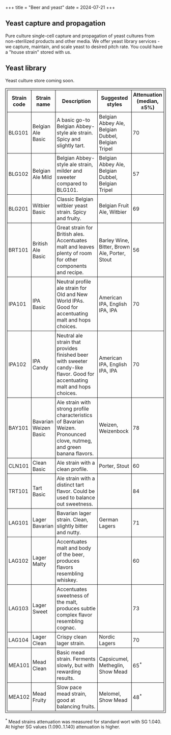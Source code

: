 +++
title = "Beer and yeast"
date = 2024-07-21
+++

## Yeast capture and propagation

Pure culture single-cell capture and propagation of yeast cultures from non-sterilized products and other media. We offer yeast library services - we capture, maintain, and scale yeast to desired pitch rate. You could have a "house strain" stored with us.

## Yeast library

Yeast culture store coming soon.

<html>
<head>
<style>
table, th, td {
  border: 1px solid black;
  border-collapse: collapse;
  font-size: 16px;
  padding: 4px;
}
</style>
</head>
<body>
<table>
  <tr>
    <th>Strain code</th>
    <th>Strain name</th>
    <th>Description</th>
    <th>Suggested styles</th>
    <th>Attenuation (median, ±5%)</th>
  </tr>
  <tr>
    <td>BLG101</td>
    <td>Belgian Ale Basic</td>
    <td>A basic go-to Belgian Abbey-style ale strain. Spicy and slightly tart.</td>
    <td>Belgian Abbey Ale, Belgian Dubbel, Belgian Tripel</td>
    <td>70</td>
  </tr>
  <tr>
    <td>BLG102</td>
    <td>Belgian Ale Mild</td>
    <td>Belgian Abbey-style ale strain, milder and sweeter compared to BLG101.</td>
    <td>Belgian Abbey Ale, Belgian Dubbel, Belgian Tripel</td>
    <td>57</td>
  </tr>
  <tr>
    <td>BLG201</td>
    <td>Witbier Basic</td>
    <td>Classic Belgian witbier yeast strain. Spicy and fruity.</td>
    <td>Belgian Fruit Ale, Witbier</td>
    <td>69</td>
  </tr>
  <tr>
    <td>BRT101</td>
    <td>British Ale Basic</td>
    <td>Great strain for British ales. Accentuates malt and leaves plenty of room for other components and recipe.</td>
    <td>Barley Wine, Bitter, Brown Ale, Porter, Stout</td>
    <td>56</td>
  </tr>
  <tr>
    <td>IPA101</td>
    <td>IPA Basic</td>
    <td>Neutral profile ale strain for Old and New World IPAs. Good for accentuating malt and hops choices.</td>
    <td>American IPA, English IPA, IPA</td>
    <td>70</td>
  </tr>
  <tr>
    <td>IPA102</td>
    <td>IPA Candy</td>
    <td>Neutral ale strain that provides finished beer with sweeter candy-like flavor. Good for accentuating malt and hops choices.</td>
    <td>American IPA, English IPA, IPA</td>
    <td>70</td>
  </tr>
  <tr>
    <td>BAY101</td>
    <td>Bavarian Weizen Basic</td>
    <td>Ale strain with strong profile characteristics of Bavarian Weizen. Pronounced clove, nutmeg, and green banana flavors.</td>
    <td>Weizen, Weizenbock</td>
    <td>78</td>
  </tr>
  <tr>
    <td>CLN101</td>
    <td>Clean Basic</td>
    <td>Ale strain with a clean profile.</td>
    <td>Porter, Stout</td>
    <td>60</td>
  </tr>
  <tr>
    <td>TRT101</td>
    <td>Tart Basic</td>
    <td>Ale strain with a distinct tart flavor. Could be used to balance out sweetness.</td>
    <td></td>
    <td>84</td>
  </tr>
  <tr>
    <td>LAG101</td>
    <td>Lager Bavarian</td>
    <td>Bavarian lager strain. Clean, slightly bitter and nutty.</td>
    <td>German Lagers</td>
    <td>71</td>
  </tr>
  <tr>
    <td>LAG102</td>
    <td>Lager Malty</td>
    <td>Accentuates malt and body of the beer, produces flavors resembling whiskey.</td>
    <td></td>
    <td>60</td>
  </tr>
  <tr>
    <td>LAG103</td>
    <td>Lager Sweet</td>
    <td>Accentuates sweetness of the malt, produces subtle complex flavor resembling cognac.</td>
    <td></td>
    <td>73</td>
  </tr>
  <tr>
    <td>LAG104</td>
    <td>Lager Clean</td>
    <td>Crispy clean lager strain.</td>
    <td>Nordic Lagers</td>
    <td>70</td>
  </tr>
  <tr>
    <td>MEA101</td>
    <td>Mead Clean</td>
    <td>Basic mead strain. Ferments slowly, but with rewarding results.</td>
    <td>Capsicumel, Metheglin, Show Mead</td>
    <td>65<sup>*</sup></td>
  </tr>
  <tr>
    <td>MEA102</td>
    <td>Mead Fruity</td>
    <td>Slow pace mead strain, good at balancing fruits.</td>
    <td>Melomel, Show Mead</td>
    <td>48<sup>*</sup></td>
  </tr>
</table>
<p>
<sup>*</sup> Mead strains attenuation was measured for standard wort with SG 1.040. At higher SG values (1.090..1.140) attenuation is higher.
</body>
